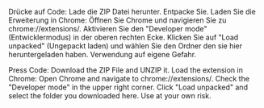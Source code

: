 Drücke auf Code: Lade die ZIP Datei herunter. Entpacke Sie.
Laden Sie die Erweiterung in Chrome:
Öffnen Sie Chrome und navigieren Sie zu chrome://extensions/. 
Aktivieren Sie den "Developer mode" (Entwicklermodus) in der oberen rechten Ecke. 
Klicken Sie auf "Load unpacked" (Ungepackt laden) und wählen Sie den Ordner den sie hier heruntergeladen haben.
Verwendung auf eigene Gefahr.

Press Code: Download the ZIP File and UNZIP it.
Load the extension in Chrome:
Open Chrome and navigate to chrome://extensions/. 
Check the "Developer mode" in the upper right corner. 
Click "Load unpacked" and select the folder you downloaded here.
Use at your own risk.
